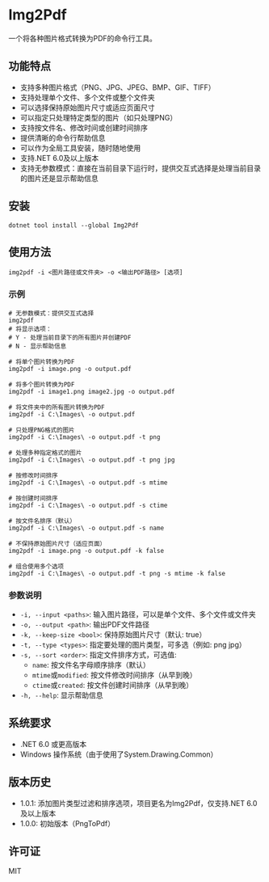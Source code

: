 # Img2Pdf

一个将各种图片格式转换为PDF的命令行工具。

## 功能特点

- 支持多种图片格式（PNG、JPG、JPEG、BMP、GIF、TIFF）
- 支持处理单个文件、多个文件或整个文件夹
- 可以选择保持原始图片尺寸或适应页面尺寸
- 可以指定只处理特定类型的图片（如只处理PNG）
- 支持按文件名、修改时间或创建时间排序
- 提供清晰的命令行帮助信息
- 可以作为全局工具安装，随时随地使用
- 支持.NET 6.0及以上版本
- 支持无参数模式：直接在当前目录下运行时，提供交互式选择是处理当前目录的图片还是显示帮助信息

## 安装

```
dotnet tool install --global Img2Pdf
```

## 使用方法

```
img2pdf -i <图片路径或文件夹> -o <输出PDF路径> [选项]
```

### 示例

```
# 无参数模式：提供交互式选择
img2pdf
# 将显示选项：
# Y - 处理当前目录下的所有图片并创建PDF
# N - 显示帮助信息

# 将单个图片转换为PDF
img2pdf -i image.png -o output.pdf

# 将多个图片转换为PDF
img2pdf -i image1.png image2.jpg -o output.pdf

# 将文件夹中的所有图片转换为PDF
img2pdf -i C:\Images\ -o output.pdf

# 只处理PNG格式的图片
img2pdf -i C:\Images\ -o output.pdf -t png

# 处理多种指定格式的图片
img2pdf -i C:\Images\ -o output.pdf -t png jpg

# 按修改时间排序
img2pdf -i C:\Images\ -o output.pdf -s mtime

# 按创建时间排序
img2pdf -i C:\Images\ -o output.pdf -s ctime

# 按文件名排序（默认）
img2pdf -i C:\Images\ -o output.pdf -s name

# 不保持原始图片尺寸（适应页面）
img2pdf -i image.png -o output.pdf -k false

# 组合使用多个选项
img2pdf -i C:\Images\ -o output.pdf -t png -s mtime -k false
```

### 参数说明

- `-i, --input <paths>`: 输入图片路径，可以是单个文件、多个文件或文件夹
- `-o, --output <path>`: 输出PDF文件路径
- `-k, --keep-size <bool>`: 保持原始图片尺寸（默认: true）
- `-t, --type <types>`: 指定要处理的图片类型，可多选（例如: png jpg）
- `-s, --sort <order>`: 指定文件排序方式，可选值:
  - `name`: 按文件名字母顺序排序（默认）
  - `mtime`或`modified`: 按文件修改时间排序（从早到晚）
  - `ctime`或`created`: 按文件创建时间排序（从早到晚）
- `-h, --help`: 显示帮助信息

## 系统要求

- .NET 6.0 或更高版本
- Windows 操作系统（由于使用了System.Drawing.Common）

## 版本历史

- 1.0.1: 添加图片类型过滤和排序选项，项目更名为Img2Pdf，仅支持.NET 6.0及以上版本
- 1.0.0: 初始版本（PngToPdf）

## 许可证

MIT
